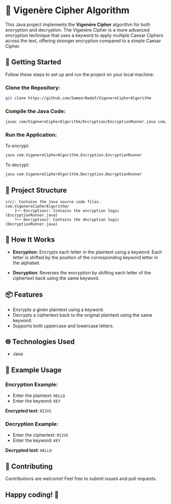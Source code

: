 # 🔐 Vigenère Cipher Algorithm

This Java project implements the **Vigenère Cipher** algorithm for both encryption and decryption. The Vigenère Cipher is a more advanced encryption technique that uses a keyword to apply multiple Caesar Ciphers across the text, offering stronger encryption compared to a simple Caesar Cipher.

## 🚀 Getting Started

Follow these steps to set up and run the project on your local machine:

### Clone the Repository:

```bash
git clone https://github.com/SameerNadaf/VigenereCipherAlgorithm
```

### Compile the Java Code:

```bash
javac com/VigenereCipherAlgorithm/Encryption/EncryptionRunner.java com/VigenereCipherAlgorithm/Decryption/DecryptionRunner.java
```

### Run the Application:

To encrypt:

```bash
java com.VigenereCipherAlgorithm.Encryption.EncryptionRunner
```

To decrypt:

```bash
java com.VigenereCipherAlgorithm.Decryption.DecryptionRunner
```

## 📂 Project Structure

```
src/: Contains the Java source code files.
com.VigenereCipherAlgorithm/
    ├── Encryption/: Contains the encryption logic (EncryptionRunner.java)
    └── Decryption/: Contains the decryption logic (DecryptionRunner.java)
```

## 🔑 How It Works

- **Encryption**: Encrypts each letter in the plaintext using a keyword. Each letter is shifted by the position of the corresponding keyword letter in the alphabet.
  
- **Decryption**: Reverses the encryption by shifting each letter of the ciphertext back using the same keyword.

## 📦 Features

- Encrypts a given plaintext using a keyword.
- Decrypts a ciphertext back to the original plaintext using the same keyword.
- Supports both uppercase and lowercase letters.

## 🌐 Technologies Used

- Java

## 📘 Example Usage

### Encryption Example:

- Enter the plaintext: `HELLO`
- Enter the keyword: `KEY`

**Encrypted text**: `RIJVS`

### Decryption Example:

- Enter the ciphertext: `RIJVS`
- Enter the keyword: `KEY`

**Decrypted text**: `HELLO`

## 🤝 Contributing

Contributions are welcome! Feel free to submit issues and pull requests.

## Happy coding! 🎉
